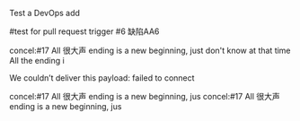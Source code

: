 Test a DevOps add

#test for pull request trigger
#6 缺陷AA6

concel:#17 All 很大声 ending is a new beginning, just don't know at that time All the ending i

We couldn’t deliver this payload: failed to connect


concel:#17 All 很大声 ending is a new beginning, jus
concel:#17 All 很大声 ending is a new beginning, jus
